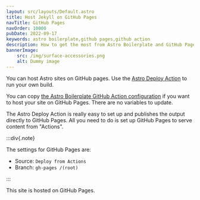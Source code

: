 ```yaml
---
layout: src/layouts/Default.astro
title: Host Jekyll on GitHub Pages
navTitle: GitHub Pages
navOrder: 10000
pubDate: 2022-09-17
keywords: astro boilerplate,github pages,github action
description: How to get the most from Astro Boilerplate and GitHub Pages.
bannerImage:
    src: /img/surface-accessories.png
    alt: Dummy image
---
```


You can host Astro sites on GitHub pages. Use the [Astro Deploy Action](https://github.com/withastro/action) to run your own build.

You can copy [the Astro Boilerplate GitHub Action configuration](https://github.com/Steve-Fenton/astro-boilerplate/blob/main/.github/workflows/build-astro.yml) if you want to host your site on GitHub Pages. There are no variables to update.

The Astro Deploy Action is really easy to set up and publishes the output directly to GitHub Pages. All you need to do is set up GitHub Pages to serve content from "Actions".

:::div{.note}

The settings for GitHub Pages are:

- Source: `Deploy from Actions`
- Branch: `gh-pages /(root)`

:::

This site is hosted on GitHub Pages.